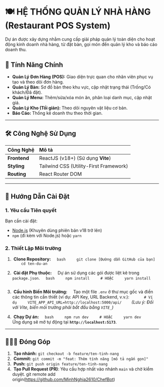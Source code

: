 # 🍽️ HỆ THỐNG QUẢN LÝ NHÀ HÀNG (Restaurant POS System)

Dự án được xây dựng nhằm cung cấp giải pháp quản lý toàn diện cho hoạt động kinh doanh nhà hàng, từ đặt bàn, gọi món đến quản lý kho và báo cáo doanh thu.

## 🚀 Tính Năng Chính
* **Quản Lý Đơn Hàng (POS):** Giao diện trực quan cho nhân viên phục vụ tạo và theo dõi đơn hàng.
* **Quản Lý Bàn:** Sơ đồ bàn theo khu vực, cập nhật trạng thái (Trống/Có khách/Đã đặt).
* **Quản Lý Menu:** Thêm/sửa/xóa món ăn, phân loại danh mục, cập nhật giá.
* **Quản Lý Kho (Tối giản):** Theo dõi nguyên vật liệu cơ bản.
* **Báo Cáo:** Thống kê doanh thu theo thời gian.

---

## 🛠️ Công Nghệ Sử Dụng

| Công Nghệ | Mô tả |
| :--- | :--- |
| **Frontend** | ReactJS (v18+) (Sử dụng **Vite**) |
| **Styling** | Tailwind CSS (Utility-First Framework) |
| **Routing** | React Router DOM |

---

## 📝 Hướng Dẫn Cài Đặt

### 1. Yêu cầu Tiên quyết
Bạn cần cài đặt:
* [Node.js](https://nodejs.org/) (Khuyên dùng phiên bản v18 trở lên)
* `npm` (đi kèm với Node.js) hoặc `yarn`

### 2. Thiết Lập Môi trường

1.  **Clone Repository:**
    ```bash
    git clone [Đường dẫn GitHub của bạn]
    cd ten-du-an
    ```

2.  **Cài đặt Phụ thuộc:**
    Dự án sử dụng các gói được liệt kê trong `package.json`.
    ```bash
    npm install
    # HOẶC
    yarn install
    ```

3.  **Cấu hình Biến Môi trường:**
    Tạo một file `.env` ở thư mục gốc và điền các thông tin cần thiết (ví dụ: API Key, URL Backend, v.v.):
    ```
    # Ví dụ
    VITE_APP_API_URL=http://localhost:5000/api/
    ```
    *(Lưu ý: Đối với Vite, biến môi trường phải bắt đầu bằng `VITE_`)*

4.  **Chạy Dự án:**
    ```bash
    npm run dev
    # HOẶC
    yarn dev
    ```
    Ứng dụng sẽ mở tự động tại **`http://localhost:5173`**.

---

## 🧑‍🤝‍🧑 Đóng Góp

1.  **Tạo nhánh:** `git checkout -b feature/ten-tinh-nang`
2.  **Commit:** `git commit -m "feat: Thêm tính năng [mô tả ngắn gọn]"`
3.  **Push:** `git push origin feature/ten-tinh-nang`
4.  **Tạo Pull Request (PR)**: Yêu cầu hợp nhất vào nhánh `main` và chờ kiểm duyệt.
git remote add origin(https://github.com/MinhNghia2610/ChefBot)